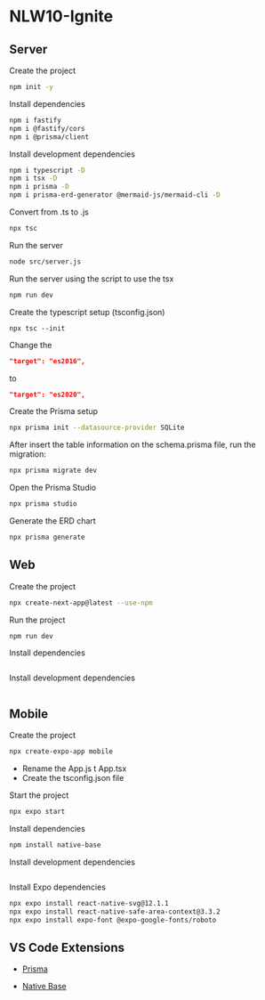 # NLW10-Ignite

## Server
Create the project
```sh
npm init -y
```

Install dependencies
```sh
npm i fastify
npm i @fastify/cors
npm i @prisma/client
```

Install development dependencies
```sh
npm i typescript -D
npm i tsx -D
npm i prisma -D
npm i prisma-erd-generator @mermaid-js/mermaid-cli -D
```

Convert from .ts to .js
```sh
npx tsc
```

Run the server
```sh
node src/server.js
```
Run the server using the script to use the tsx
```sh
npm run dev
```

Create the typescript setup (tsconfig.json)
```
npx tsc --init
```
Change the 
```json
"target": "es2016",  
```
to
```json
"target": "es2020",
```

Create the Prisma setup
```sh
npx prisma init --datasource-provider SQLite
```

After insert the table information on the schema.prisma file, run the migration:
```sh
npx prisma migrate dev
```

Open the Prisma Studio
```sh
npx prisma studio
```

Generate the ERD chart
```sh
npx prisma generate
```

## Web

Create the project
```sh
npx create-next-app@latest --use-npm
```

Run the project
```sh
npm run dev
```

Install dependencies
```sh

```

Install development dependencies
```sh

```


## Mobile

Create the project
```sh
npx create-expo-app mobile
```
- Rename the App.js t App.tsx
- Create the tsconfig.json file

Start the project
```sh
npx expo start
```

Install dependencies
```sh
npm install native-base
```

Install development dependencies
```sh

```

Install Expo dependencies
```sh
npx expo install react-native-svg@12.1.1
npx expo install react-native-safe-area-context@3.3.2
npx expo install expo-font @expo-google-fonts/roboto
```

## VS Code Extensions

- [Prisma](https://marketplace.visualstudio.com/items?itemName=Prisma.prisma)


- [Native Base](https://nativebase.io/)